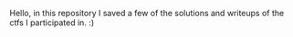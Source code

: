 Hello, in this repository I saved a few of the solutions and writeups of the ctfs I participated in. :)
